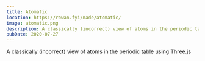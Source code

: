 ```yaml
---
title: Atomatic
location: https://rowan.fyi/made/atomatic/
image: atomatic.png
description: A classically (incorrect) view of atoms in the periodic table using Three.js
pubDate: 2020-07-27
---
```

A classically (incorrect) view of atoms in the periodic table using Three.js